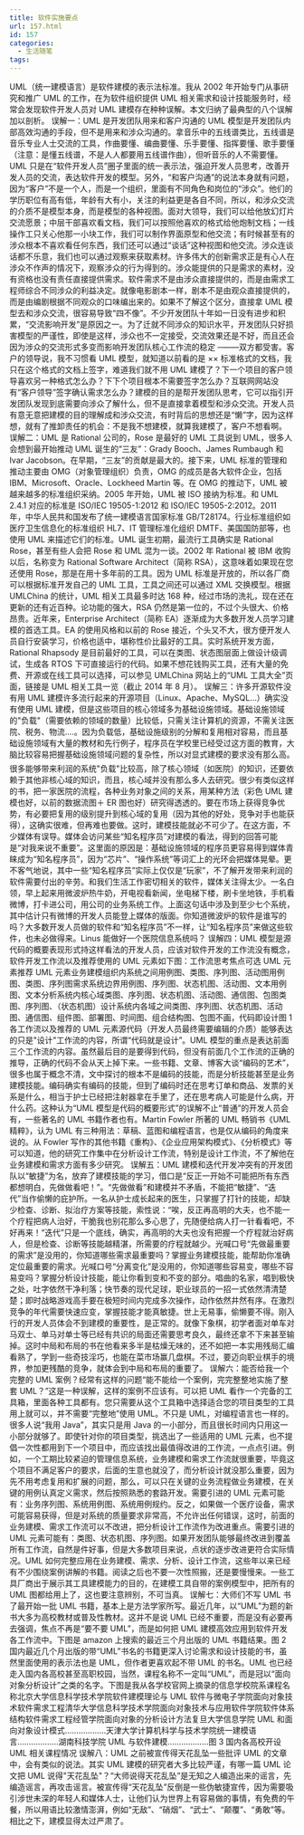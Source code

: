 ```yaml
---
title: 软件实施要点
url: 157.html
id: 157
categories:
  - 生活随笔
tags:
---
```


UML（统一建模语言）是软件建模的表示法标准。我从 2002 年开始专门从事研究和推广 UML 的工作，在为软件组织提供 UML 相关需求和设计技能服务时，经常会发现软件开发人员对 UML 建模存在种种误解。本文归纳了最典型的八个误解加以剖析。 误解一：UML 是开发团队用来和客户沟通的 UML 模型是开发团队内部高效沟通的手段，但不是用来和涉众沟通的。拿音乐中的五线谱类比，五线谱是音乐专业人士交流的工具，作曲要懂、编曲要懂、乐手要懂、指挥要懂、歌手要懂（注意：是懂五线谱，不是人人都要用五线谱作曲），但听音乐的人不需要懂。UML 只是在“软件开发人员”圈子里面的统一表示法，强迫开发人员思考，改善开发人员的交流，表达软件开发的模型。另外，“和客户沟通”的说法本身就有问题，因为“客户”不是一个人，而是一个组织，里面有不同角色和岗位的“涉众”。他们的学历职位有高有低，年龄有大有小，关注的利益更是各自不同，所以，和涉众交流的介质不是模型本身，而是模型的各种视图。面对大领导，我们可以给他放幻灯片交流愿景；中层干部喜欢看文档，我们可以按照他喜欢的格式给他炮制文档；一线操作工只关心他那一小块工作，我们可以制作界面原型和他交流；有时候甚至有的涉众根本不喜欢看任何东西，我们还可以通过“谈话”这种视图和他交流。涉众连谈话都不乐意，我们也可以通过观察来获取素材。许多伟大的创新需求正是有心人在涉众不作声的情况下，观察涉众的行为得到的。涉众能提供的只是需求的素材，没有资格也没有责任直接提供需求。软件需求不是由涉众直接提供的，而是由需求工程师综合不同涉众的利益决定。就像电影剧本一样，剧本不是由观众直接提供的，而是由编剧根据不同观众的口味编出来的。如果不了解这个区分，直接拿 UML 模型去和涉众交流，很容易导致“四不像”。不少开发团队十年如一日没有进步和积累，“交流影响开发”是原因之一。为了迁就不同涉众的知识水平，开发团队只好损害模型的严谨性，即使是这样，涉众也不一定接受，交流效果还是不好，而且还会因为涉众的交流形式多变而影响开发团队核心工作流的稳定 ─——双方都受害。客户的领导说，我不习惯看 UML 模型，就知道以前看的是 ×× 标准格式的文档，我只在这个格式的文档上签字，难道我们就不用 UML 建模了？下一个项目的客户领导喜欢另一种格式怎么办？下下个项目根本不需要签字怎么办？互联网网站没有“客户领导”签字确认需求怎么办？建模的目的是帮开发团队思考，它可以指引开发团队发现到底需要向涉众了解什么，但不是直接拿着模型和涉众交流。开发人员有意无意把建模的目的理解成和涉众交流，有时背后的思想还是“懒”字，因为这样想，就有了推卸责任的机会：不是我不想建模，就算我建模了，客户不想看啊。 误解二：UML 是 Rational 公司的，Rose 是最好的 UML 工具说到 UML，很多人会想到最开始推动 UML 诞生的“三友”：Grady Booch、James Rumbaugh 和 Ivar Jacobson。在早期，“三友”的贡献是最大的。接下来，UML 标准的管理和推动主要由 OMG（对象管理组织）负责，OMG 的成员是各大软件企业，包括 IBM、Microsoft、Oracle、Lockheed Martin 等。在 OMG 的推动下，UML 被越来越多的标准组织采纳。2005 年开始，UML 被 ISO 接纳为标准。和 UML 2.4.1 对应的标准是 ISO/IEC 19505-1:2012 和 ISO/IEC 19505-2:2012。2011 年，中华人民共和国发布了统一建模语言国家标准 GB/T28174。行业标准组织如医疗卫生信息化的标准组织 HL7、IT 管理标准化组织 DMTF、美国国防部等，也使用 UML 来描述它们的标准。UML 诞生初期，最流行工具确实是 Rational Rose，甚至有些人会把 Rose 和 UML 混为一谈。2002 年 Rational 被 IBM 收购以后，名称变为 Rational Software Architect（简称 RSA），这意味着如果现在您还使用 Rose，那是在用十多年前的工具。因为 UML 标准是开放的，所以各厂商可以根据标准开发自己的 UML 工具，工具之间还可以通过 XML 交换模型。根据 UMLChina 的统计，UML 相关工具最多时达 168 种，经过市场的洗礼，现在还在更新的还有近百种。论功能的强大，RSA 仍然是第一位的，不过个头很大、价格昂贵。近年来，Enterprise Architect（简称 EA）逐渐成为大多数开发人员学习建模的首选工具。EA 的使用风格和以前的 Rose 接近，个头又不大，很方便开发人员自行安装学习，价格也适中，堪称性价比最好的工具。实时系统开发方面，Rational Rhapsody 是目前最好的工具，可以在类图、状态图层面上做设计级调试，生成各 RTOS 下可直接运行的代码。如果不想花钱购买工具，还有大量的免费、开源或在线工具可以选择，可以参见 UMLChina 网站上的“UML 工具大全”页面，链接是 UML 相关工具一览（截止 2014 年 8 月）。 误解三：许多开源软件没有用 UML 建模许多流行起来的开源项目（Linux、Apache、MySQL...）确实没有使用 UML 建模，但是这些项目的核心领域多为基础设施领域。基础设施领域的"负载"（需要依赖的领域的数量）比较低，只需关注计算机的资源，不需关注医院、税务、物流....。因为负载低，基础设施级别的分解和复用相对容易，而且基础设施领域有大量的教材和先行例子，程序员在学校里已经受过这方面的教育，大脑比较容易把握基础设施领域问题的复杂性，所以对显式建模的要求没有那么高。 很多能够带来利润的系统"负载"比较高，除了核心领域（如医院）的知识，还要依赖于其他非核心域的知识，而且，核心域并没有那么多人去研究。很少有类似这样的书，把一家医院的流程，各种业务对象之间的关系，用某种方法（彩色 UML 建模也好，以前的数据流图＋ ER 图也好）研究得透透的。要在市场上获得竞争优势，有必要把复用的级别提升到核心域的复用（因为其他的好处，竞争对手也能获得），这确实很难，但再难也要做。这时，建模技能就必不可少了。在这方面，不少媒体有误导。媒体会访问某些“知名程序员”对建模的看法，得到的回答可能是“对我来说不重要”。这里面的原因是：基础设施领域的程序员更容易得到媒体青睐成为“知名程序员”，因为“芯片”、“操作系统”等词汇上的光环会把媒体晃晕。更不客气地说，其中一些“知名程序员”实际上仅仅是“玩家”，不了解开发带来利润的软件需要付出的辛劳。和我们生活工作密切相关的软件，媒体关注得太少。一名白领，早上起来用微波炉热牛奶，开电视看新闻，坐电梯下楼，刷卡坐地铁，手机看微博，打卡进公司，用公司的业务系统工作。上面这句话中涉及到至少七个系统，其中估计只有微博的开发人员能登上媒体的版面。你知道微波炉的软件是谁写的吗？大多数开发人员做的软件和“知名程序员”不一样，让“知名程序员”来做这些软件，也未必做得来。Linus 能做好一个医院信息系统吗？ 误解四：UML 模型是源代码的概要表现形式持这样看法的开发人员，应该对软件开发的工作流没有概念，软件开发工作流以及推荐使用的 UML 元素如下图：工作流思考焦点可选 UML 元素推荐 UML 元素业务建模组织内系统之间用例图、类图、序列图、活动图用例图、类图、序列图需求系统边界用例图、序列图、状态机图、活动图、文本用例图、文本分析系统内核心域类图、序列图、状态机图、活动图、通信图、包图类图、序列图、（状态机图）设计系统内各域之间类图、序列图、状态机图、活动图、通信图、组件图、部署图、时间图、组合结构图、包图不画，代码即设计图 1 各工作流以及推荐的 UML 元素源代码（开发人员最终需要编辑的介质）能够表达的只是"设计"工作流的内容，所谓“代码就是设计”。UML 模型的重点是表达前面三个工作流的内容。虽然最后目的是要得到代码，但没有前面几个工作流的正确的推导，正确的代码不会从天上掉下来。一些书籍、文章、博客大谈“编码的艺术”，很多也属于概念不清，文中探讨的根本不是编码的技能，而是分析技能甚至是业务建模技能。编码确实有编码的技能，但到了编码时还在思考订单和商品、发票的关系是什么，相当于护士已经把注射器拿在手里了，还在思考病人可能是什么病，开什么药。这种认为“UML 模型是代码的概要形式”的误解不止“普通”的开发人员会有，一些著名的 UML 书籍作者也有。Martin Fowler 所著的 UML 畅销书《UML 精粹》，认为 UML 有三种用法：草稿、蓝图和编程语言，也是仅从编码的角度来说的。从 Fowler 写作的其他书籍《重构》、《企业应用架构模式》、《分析模式》等可以知道，他的研究工作集中在分析设计工作流，特别是设计工作流，不了解他在业务建模和需求方面有多少研究。 误解五：UML 建模和迭代开发冲突有的开发团队以“敏捷”为名，放弃了建模技能的学习，借口是“反正一开始不可能把所有东西都想明白，先做做看吧！”。“先做做看”和建模并不矛盾，不能把“敏捷”、“迭代”当作偷懒的庇护所。一名从护士成长起来的医生，只掌握了打针的技能，却缺少检查、诊断、拟治疗方案等技能，索性说：“唉，反正再高明的大夫，也不能一个疗程把病人治好，干脆我也别花那么多心思了，先随便给病人打一针看看吧，不好再来！“迭代”只是一个底线，确实，再高明的大夫也没有把握一个疗程就治好病人，但是检查、诊断等技能越精湛，所需要的疗程就越少。光喊口号“先做最重要的需求”是没用的，你知道哪些需求最重要吗？掌握业务建模技能，能帮助你准确定位最重要的需求。光喊口号“分离变化”是没用的，你知道哪些容易变，哪些不容易变吗？掌握分析设计技能，能让你看到变和不变的部分。唱曲的名家，唱到极快之处，吐字依然干净利落；快节奏的现代足球，职业球员的一招一式依然清清楚楚；即时战略游戏高手要在极短时间内完成多次操作，动作依然井然有序。在激烈竞争的年代需要快速应变，掌握技能才能真敏捷。世上无易事，偷懒要不得。刚入行的开发人员体会不到建模的重要性，是正常的。就像下象棋，初学者面对单车对马双士、单马对单士等已经有共识的局面还需要思考良久，最终还拿不下来甚至输掉。这时中局和布局的书在他看来多半是枯燥无味的，还不如把一本实用残局汇编看熟了，学到一些奇技淫巧，也能在菜市场赢几盘棋。不过，要迈向职业棋手的境界，参加更残酷的竞争，就体会到中局和布局的重要了。 误解六：能否给我一个完整的 UML 案例？经常有这样的问题“能不能给一个案例，完完整整地实施了整套 UML？”这是一种误解，这样的案例不应该有。可以把 UML 看作一个完备的工具箱，里面各种工具都有。您只需要从这个工具箱中选择适合您的项目类型的工具用上就可以，并不需要“完整地”使用 UML。不只是 UML，对编程语言也一样的。很多人说“我用 Java”，其实只是用 Java 的一小部分，而且很长时间内只用这一小部分就够了。即使针对你的项目类型，挑选出了一些适用的 UML 元素，也不提倡一次性都用到下一个项目中，而应该找出最值得改进的工作流，一点点引进。例如，一个工期比较紧迫的管理信息系统，业务建模和需求工作流就很重要，毕竟这个项目不满足客户的要求，后面的生意也就没了，而分析设计就没那么重要，因为先不用考虑复用和扩展的问题，那么，可以只在关键的业务流程做业务建模，在关键的用例认真定义需求，然后按照熟悉的套路开发。需要引进的 UML 元素可能有：业务序列图、系统用例图、系统用例规约。反之，如果做一个医疗设备，需求可能容易获得，但是对系统的质量要求非常高，不允许出任何错误，这时，前面的业务建模、需求工作流可以不改进，把分析设计工作流作为改进重点。需要引进的 UML 元素可能有：类图、状态机图、序列图。如果开发团队能够最终改进到覆盖所有工作流，自然是件好事，但是大多数项目来说，点状的逐步改进更符合实际情况。UML 如何完整应用在业务建模、需求、分析、设计工作流，这些年以来已经有不少围绕案例讲解的书籍。阅读之后也不要一次性照搬，还是要慢慢来。一些工具厂商出于展示其工具建模能力的目的，在建模工具自带的案例模型中，把所有的 UML 图都给用上了，这也要注意辨别，不可当真。 误解七：大师们不写 UML 书了最开始一批 UML 书籍，基本上是方法学家所写。最近几年，以“UML”为题的新书大多为高校教材或普及性教材。这并不是说 UML 已经不重要，而是没有必要再去强调，焦点不再是“要不要 UML”，而是如何把 UML 建模高效应用到软件开发各工作流中。下图是 amazon 上搜索的最近三个月出版的 UML 书籍结果。图 2 国内最近几个月出版的带“UML”书名的书籍更深入讨论需求和设计技能的书，虽然里面使用的表示法也是 UML，但作者更喜欢起不带 UML 的书名。UML 也已经走入国内各高校甚至高职校园，当然，课程名称不一定叫“UML”，而是冠以“面向对象分析设计”之类的名字。下图是我从各学校官网上摘录的信息学校院系课程名称北京大学信息科学技术学院软件建模理论与 UML 软件与微电子学院面向对象技术软件需求工程清华大学信息科学技术学院面向对象技术与应用软件学院软件体系结构软件需求工程经管学院面向对象的分析设计方法复旦大学信息学院 UML 和面向对象设计模式………………天津大学计算机科学与技术学院统一建模语言………………湖南科技学院 UML 与软件建模………………图 3 国内各高校开设 UML 相关课程情况 误解八：UML 之前被宣传得天花乱坠一些批评 UML 的文章中，会有类似的说法。其实 UML 建模的研究者大多比较严谨，有哪一篇 UML 论文把 UML 说得"天花乱坠"？“大师说得天花乱坠”是无知之人编造出来的谣言，先编造谣言，再攻击谣言。被宣传得“天花乱坠”反倒是一些伪敏捷宣传，因为需要吸引涉世未深的年轻人和媒体人士，让他们认为世界上有容易做的事情，有免费的午餐，所以用语比较激情澎湃，例如“无敌”、“硝烟”、“武士”、“颠覆”、“勇敢”等。相比之下，建模显得太过严肃了。
